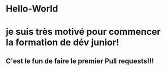 # Hello-World
# je suis très motivé pour commencer la formation de dév junior! 
## C'est le fun de faire le premier Pull requests!!!
